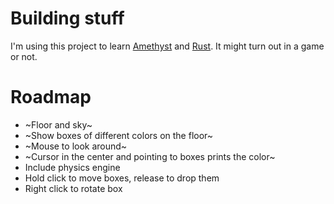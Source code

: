# Building stuff

I'm using this project to learn [Amethyst](https://amethyst.rs) and
[Rust](https://www.rust-lang.org/). It might turn out in a game or not.

# Roadmap

* ~Floor and sky~
* ~Show boxes of different colors on the floor~
* ~Mouse to look around~
* ~Cursor in the center and pointing to boxes prints the color~
* Include physics engine
* Hold click to move boxes, release to drop them
* Right click to rotate box
